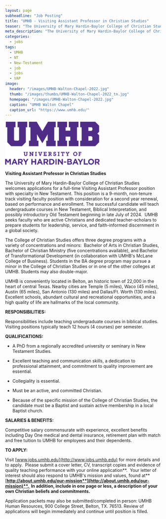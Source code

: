 ```yaml
---
layout: page
subheadline: "Job Posting"
title: "UMHB - Visiting Assistant Professor in Christian Studies"
teaser: "The University of Mary Hardin-Baylor College of Christian Studies welcomes applications for a full-time Visiting Assistant Professor position with specialty in New Testament."
meta_description: "The University of Mary Hardin-Baylor College of Christian Studies welcomes applications for a full-time Visiting Assistant Professor position with specialty in New Testament."
categories:
  - jobs
tags:
  - UMHB
  - NT
  - New-Testament
  - job
  - jobs
  - VAP
image:
  header: "/images/UMHB-Walton-Chapel-2022.jpg"
  thumb: "/images/thumbs/UMHB-Walton-Chapel-2022_tn.jpg"
  homepage: "/images/UMHB-Walton-Chapel-2022.jpg"
  caption: "UMHB Walton Chapel"
  caption_url: "https://www.umhb.edu/"
---
```

![UMHB Logo](/images/umhb-logo.png)

**Visiting Assistant Professor in Christian Studies**

The University of Mary Hardin-Baylor College of Christian Studies welcomes applications for a full-time Visiting Assistant Professor position with specialty in New Testament. This position is a 9-month, non-tenure track visiting faculty position with consideration for a second year renewal, based on performance and enrollment. The successful candidate will teach undergraduate courses in New Testament, Biblical Interpretation, and possibly introductory Old Testament beginning in late July of 2024.  UMHB seeks faculty who are active Christians and dedicated teacher-scholars to prepare students for leadership, service, and faith-informed discernment in a global society. 

The College of Christian Studies offers three degree programs with a variety of concentrations and minors:  Bachelor of Arts in Christian Studies, Bachelor of Christian Ministry (five concentrations available), and Bachelor of Transformational Development (in collaboration with UMHB's McLane College of Business). Students in the BA degree program may pursue a minor in the College of Christian Studies or in one of the other colleges at UMHB. Students may also double-major.

UMHB is conveniently located in Belton, an historic town of 22,000 in the heart of central Texas. Nearby cities are Temple (5 miles), Waco (45 miles), Austin (65 miles), San Antonio (130 miles) and Dallas/Ft. Worth (130 miles). Excellent schools, abundant cultural and recreational opportunities, and a high quality of life are hallmarks of the local community.

**RESPONSIBILITIES:**

Responsibilities include teaching undergraduate courses in biblical studies. Visiting positions typically teach 12 hours (4 courses) per semester. 

**QUALIFICATIONS:**

- A PhD from a regionally accredited university or seminary in New Testament Studies.

- Excellent teaching and communication skills, a dedication to professional attainment, and commitment to quality improvement are essential.

- Collegiality is essential.

-   Must be an active, and committed Christian.

- Because of the specific mission of the College of Christian Studies, the candidate must be a Baptist and sustain active membership in a local Baptist church.   

**SALARIES & BENEFITS:**

Competitive salary commensurate with experience, excellent benefits including Day One medical and dental insurance, retirement plan with match and free tuition to UMHB for employees and their dependents.

**TO APPLY:**

Visit [www.jobs.umhb.edu](http://www.jobs.umhb.edu) for more details and to apply.  Please submit a cover letter, CV, transcript copies and evidence of quality teaching performance with your online application**.  Your letter of interest should also respond to UMHB's mission and values, found at**[**http://about.umhb.edu/our-mission**](http://about.umhb.edu/our-mission)**.  In addition, include in one page or less, a description of your own Christian beliefs and commitments.** 

Application packets may also be submitted/completed in person: UMHB Human Resources, 900 College Street, Belton, TX. 76513. Review of applications will begin immediately and continue until position is filled.
